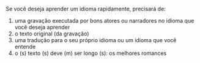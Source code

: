 Se você deseja aprender um idioma rapidamente, precisará de: 
1. uma gravação executada por bons atores ou narradores no idioma que você deseja aprender 
2. o texto original (da gravação) 
3. uma tradução para o seu próprio idioma ou um idioma que você entende 
4. o (s) texto (s) deve (m) ser longo (s): os melhores romances
